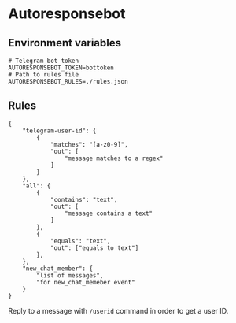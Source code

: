# Autoresponsebot

## Environment variables

```
# Telegram bot token
AUTORESPONSEBOT_TOKEN=bottoken
# Path to rules file
AUTORESPONSEBOT_RULES=./rules.json
```

## Rules


```
{
    "telegram-user-id": {
        {
            "matches": "[a-z0-9]",
            "out": [
                "message matches to a regex"
            ]
        }
    },
    "all": {
        {
            "contains": "text",
            "out": [
                "message contains a text"
            ]
        },
        {
            "equals": "text",
            "out": ["equals to text"]
        },
    },
    "new_chat_member": {
        "list of messages",
        "for new_chat_memeber event"
    }
}
```

Reply to a message with `/userid` command in order to get a user ID.
